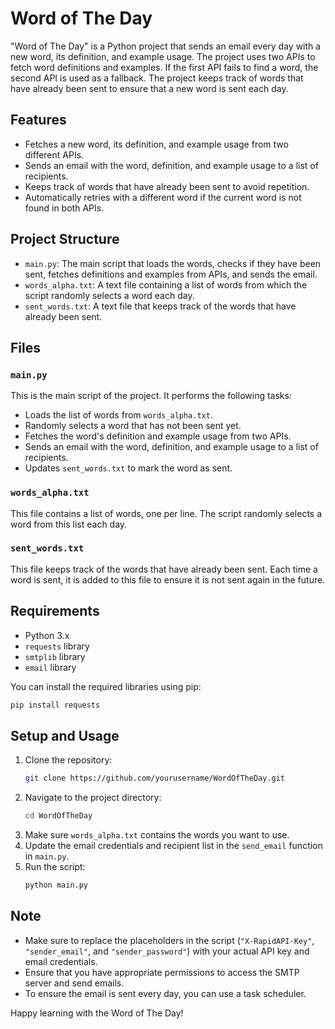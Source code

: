 # Word of The Day

"Word of The Day" is a Python project that sends an email every day with a new word, its definition, and example usage. The project uses two APIs to fetch word definitions and examples. If the first API fails to find a word, the second API is used as a fallback. The project keeps track of words that have already been sent to ensure that a new word is sent each day.

## Features
- Fetches a new word, its definition, and example usage from two different APIs.
- Sends an email with the word, definition, and example usage to a list of recipients.
- Keeps track of words that have already been sent to avoid repetition.
- Automatically retries with a different word if the current word is not found in both APIs.

## Project Structure
- `main.py`: The main script that loads the words, checks if they have been sent, fetches definitions and examples from APIs, and sends the email.
- `words_alpha.txt`: A text file containing a list of words from which the script randomly selects a word each day.
- `sent_words.txt`: A text file that keeps track of the words that have already been sent.

## Files

### `main.py`
This is the main script of the project. It performs the following tasks:
- Loads the list of words from `words_alpha.txt`.
- Randomly selects a word that has not been sent yet.
- Fetches the word's definition and example usage from two APIs.
- Sends an email with the word, definition, and example usage to a list of recipients.
- Updates `sent_words.txt` to mark the word as sent.

### `words_alpha.txt`
This file contains a list of words, one per line. The script randomly selects a word from this list each day.

### `sent_words.txt`
This file keeps track of the words that have already been sent. Each time a word is sent, it is added to this file to ensure it is not sent again in the future.

## Requirements
- Python 3.x
- `requests` library
- `smtplib` library
- `email` library

You can install the required libraries using pip:
```bash
pip install requests
```

## Setup and Usage
1. Clone the repository:
   ```bash
   git clone https://github.com/yourusername/WordOfTheDay.git
   ```
2. Navigate to the project directory:
   ```bash
   cd WordOfTheDay
   ```
3. Make sure `words_alpha.txt` contains the words you want to use.
4. Update the email credentials and recipient list in the `send_email` function in `main.py`.
5. Run the script:
   ```bash
   python main.py
   ```

## Note
- Make sure to replace the placeholders in the script (`"X-RapidAPI-Key"`, `"sender_email"`, and `"sender_password"`) with your actual API key and email credentials.
- Ensure that you have appropriate permissions to access the SMTP server and send emails.
- To ensure the email is sent every day, you can use a task scheduler.



Happy learning with the Word of The Day!
